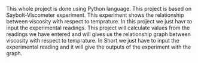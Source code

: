 This whole project is done using Python language.
This project is based on Saybolt-Viscometer experiment.
This experiment shows the relationship between viscosity with respect to temprature.
In this project we just havr to input the experimental readings. 
This project will calculate values from the readings we have entered and will gives us the relationship graph between viscosity with respect to temprature.
In Short we just have to input the experimental reading and it will give the outputs of the experiment with the graph.

